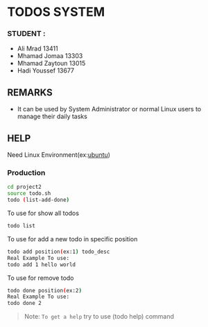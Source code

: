 # TODOS SYSTEM
### STUDENT :
- Ali Mrad 13411
- Mhamad Jomaa 13303
- Mhamad Zaytoun 13015
- Hadi Youssef 13677

## REMARKS

* It can be used by System Administrator or normal Linux users to manage their daily tasks

## HELP

Need Linux Environment(ex:[ubuntu](https://ubuntu.com/)) 

### Production

```sh
cd project2
source todo.sh
todo (list-add-done)
```

To use for show all todos 

```sh
todo list
```

To use for add a new todo in specific position 

```sh
todo add position(ex:1) todo_desc
Real Example To use:
todo add 1 hello world
```

To use for remove todo

```sh
todo done position(ex:2)
Real Example To use:
todo done 2
```


> Note: `To get a help` try to use (todo help) command

